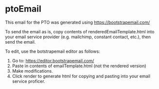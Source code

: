 # ptoEmail

This email for the PTO was generated using https://bootstrapemail.com/

To send the email as is, copy contents of renderedEmailTemplate.html into your email service provider (e.g. mailchimp, constant contact, etc.), then send the email.

To edit, use the botstrapemail editor as follows:

1. Go to:  https://editor.bootstrapemail.com/
2. Paste in contents of emailTemplate.html (not the rendered version)
3. Make modifications.
4. Click render to generate html for copying and pasting into your email service proficer. 


